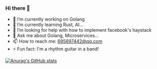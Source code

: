 ### Hi there 👋

- 🔭 I’m currently working on Golang
- 🌱 I’m currently learning Rust, AI...
- 🤔 I’m looking for help with how to implement facebook's haystack
- 💬 Ask me about Golang, Microservices...
- 📫 How to reach me: 695697442@qq.com
- ⚡ Fun fact: I'm a rhythm guitar in a band!
<!--
**JackLeeHal/JackLeeHal** is a ✨ _special_ ✨ repository because its `README.md` (this file) appears on your GitHub profile.

Here are some ideas to get you started:

- 🔭 I’m currently working on ...
- 🌱 I’m currently learning ...
- 👯 I’m looking to collaborate on ...
- 🤔 I’m looking for help with ...
- 💬 Ask me about ...
- 📫 How to reach me: ...
- 😄 Pronouns: ...
- ⚡ Fun fact: ...
-->
[![Anurag's GitHub stats](https://github-readme-stats.vercel.app/api?username=JackLeeHal&show_icons=true&theme=gruvbox)](https://github.com/anuraghazra/github-readme-stats)
